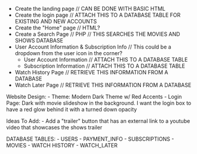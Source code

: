 - Create the landing page // CAN BE DONE WITH BASIC HTML
- Create the login page // ATTACH THIS TO A DATABASE TABLE FOR EXISTING AND NEW ACCOUNTS
- Create the "Home" page // HTML?
- Create a Search Page // PHP // THIS SEARCHES THE MOVIES AND SHOWS DATABASE
- User Account Information & Subscription Info // This could be a dropdown from the user icon in the corner? 
    - User Account Information // ATTACH THIS TO A DATABASE TABLE
    - Subscription Information // ATTACH THIS TO A DATABASE TABLE
- Watch History Page // RETRIEVE THIS INFORMATION FROM A DATABASE
- Watch Later Page // RETRIEVE THIS INFORMATION FROM A DATABASE




Website Design:
    - Theme: Modern Dark Theme w/ Red Accents
    - Login Page: Dark with movie slideshow in the background. I want the login box to have a red glow behind it with a turned down opacity




Ideas To Add:
    - Add a "trailer" button that has an external link to a youtube video that showcases the shows trailer




DATABASE TABLES:
    - USERS
    - PAYMENT_INFO
    - SUBSCRIPTIONS
    - MOVIES
    - WATCH HISTORY
    - WATCH_LATER
